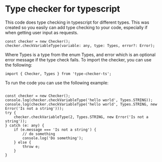 # Type checker for typescript
This code does type checking in typescript for different types.
This was created so you easily can add type checking to your code, especially if when getting user input as requests. 

```
const checker = new Checker();
checker.checkVariableType(variable: any, type: Types, error?: Error);
```
Where Types is a type from the enum Types, and error which is an optional error message if the type check fails.
To import the checker, you can use the following:
```
import { Checker, Types } from 'type-checker-ts';
```
To run the code you can use the following example:
```

const checker = new Checker();
console.log(checker.checkVariableType('hello world', Types.STRING));
console.log(checker.checkVariableType('hello world', Types.STRING, new Error('Is not a string')));
try {
    checker.checkVariableType(2, Types.STRING, new Error('Is not a string'));
} catch (e: any) {
    if (e.message === 'Is not a string') {
        // do something
        console.log('Do something');
    } else {
        throw e;
    }
}
```